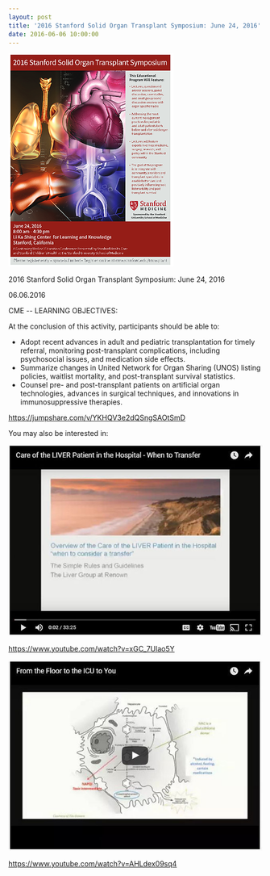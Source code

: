 ```yaml
---
layout: post
title: '2016 Stanford Solid Organ Transplant Symposium: June 24, 2016'
date: 2016-06-06 10:00:00
---
```


![](/assets/images/2016-stanford-solid-organ-transplant-symposium-june-24-2016.png)

2016 Stanford Solid Organ Transplant Symposium: June 24, 2016

06.06.2016

CME -- LEARNING OBJECTIVES:

At the conclusion of this activity, participants should be able to:

- Adopt recent advances in adult and pediatric transplantation for timely referral, monitoring post-transplant complications, including psychosocial issues, and medication side effects.
- Summarize changes in United Network for Organ Sharing (UNOS) listing policies, waitlist mortality, and post-transplant survival statistics.
- Counsel pre- and post-transplant patients on artificial organ technologies, advances in surgical techniques, and innovations in immunosuppressive therapies.

<https://jumpshare.com/v/YKHQV3e2dQSngSAOtSmD>

You may also be interested in: 

[![](/assets/images/2016-stanford-solid-organ-transplant-symposium-june-24-2016-1.jpg)](https://www.youtube.com/watch?v=xGC_7Ulao5Y)

<https://www.youtube.com/watch?v=xGC_7Ulao5Y>

[![](/assets/images/2016-stanford-solid-organ-transplant-symposium-june-24-2016-3.jpg)](https://www.youtube.com/watch?v=AHLdex09sq4)

<https://www.youtube.com/watch?v=AHLdex09sq4>
